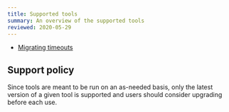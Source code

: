 ```yaml
---
title: Supported tools
summary: An overview of the supported tools
reviewed: 2020-05-29
---
```


- [Migrating timeouts](migrate-to-native-delivery.md)

## Support policy

Since tools are meant to be run on an as-needed basis, only the latest version of a given tool is supported and users should consider upgrading before each use.

